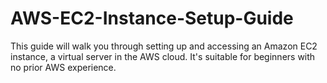 # AWS-EC2-Instance-Setup-Guide
This guide will walk you through setting up and accessing an Amazon EC2 instance, a virtual server in the AWS cloud. It's suitable for beginners with no prior AWS experience.
